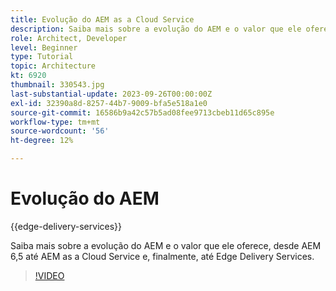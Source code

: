 ```yaml
---
title: Evolução do AEM as a Cloud Service
description: Saiba mais sobre a evolução do AEM e o valor que ele oferece, desde AEM 6,5 até AEM as a Cloud Service e, finalmente, até Edge Delivery Services.
role: Architect, Developer
level: Beginner
type: Tutorial
topic: Architecture
kt: 6920
thumbnail: 330543.jpg
last-substantial-update: 2023-09-26T00:00:00Z
exl-id: 32390a8d-8257-44b7-9009-bfa5e518a1e0
source-git-commit: 16586b9a42c57b5ad08fee9713cbeb11d65c895e
workflow-type: tm+mt
source-wordcount: '56'
ht-degree: 12%

---
```


# Evolução do AEM

{{edge-delivery-services}}

Saiba mais sobre a evolução do AEM e o valor que ele oferece, desde AEM 6,5 até AEM as a Cloud Service e, finalmente, até Edge Delivery Services.

>[!VIDEO](https://video.tv.adobe.com/v/330543?quality=12&learn=on)
